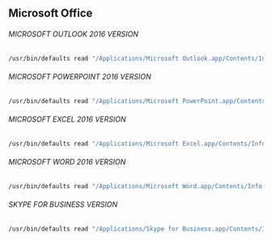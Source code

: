 ## Microsoft Office

###### MICROSOFT OUTLOOK 2016 VERSION
```bash
/usr/bin/defaults read "/Applications/Microsoft Outlook.app/Contents/Info.plist" CFBundleShortVersionString
```

###### MICROSOFT POWERPOINT 2016 VERSION
```bash
/usr/bin/defaults read "/Applications/Microsoft PowerPoint.app/Contents/Info.plist" CFBundleShortVersionString
```

###### MICROSOFT EXCEL 2016 VERSION
```bash
/usr/bin/defaults read "/Applications/Microsoft Excel.app/Contents/Info.plist" CFBundleShortVersionString
```

###### MICROSOFT WORD 2016 VERSION
```bash
/usr/bin/defaults read "/Applications/Microsoft Word.app/Contents/Info.plist" CFBundleShortVersionString
```

###### SKYPE FOR BUSINESS VERSION
```bash
/usr/bin/defaults read "/Applications/Skype for Business.app/Contents/Info.plist" CFBundleShortVersionString
```
